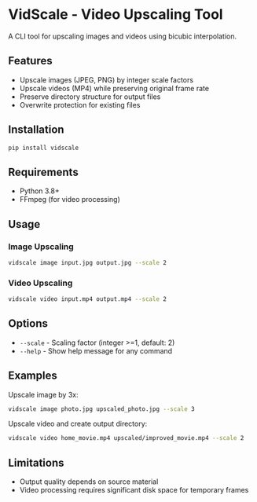 # VidScale - Video Upscaling Tool

A CLI tool for upscaling images and videos using bicubic interpolation.

## Features

- Upscale images (JPEG, PNG) by integer scale factors
- Upscale videos (MP4) while preserving original frame rate
- Preserve directory structure for output files
- Overwrite protection for existing files

## Installation

```bash
pip install vidscale
```

## Requirements

- Python 3.8+
- FFmpeg (for video processing)

## Usage

### Image Upscaling
```bash
vidscale image input.jpg output.jpg --scale 2
```

### Video Upscaling 
```bash
vidscale video input.mp4 output.mp4 --scale 2
```

## Options

- `--scale` - Scaling factor (integer >=1, default: 2)
- `--help` - Show help message for any command

## Examples

Upscale image by 3x:
```bash
vidscale image photo.jpg upscaled_photo.jpg --scale 3
```

Upscale video and create output directory:
```bash
vidscale video home_movie.mp4 upscaled/improved_movie.mp4 --scale 2
```

## Limitations

- Output quality depends on source material
- Video processing requires significant disk space for temporary frames
